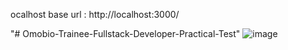 
ocalhost base url : http://localhost:3000/

"# Omobio-Trainee-Fullstack-Developer-Practical-Test" ![image](https://user-images.githubusercontent.com/53249044/113546092-00f72100-9609-11eb-84df-f6ad692dbcc4.png)

